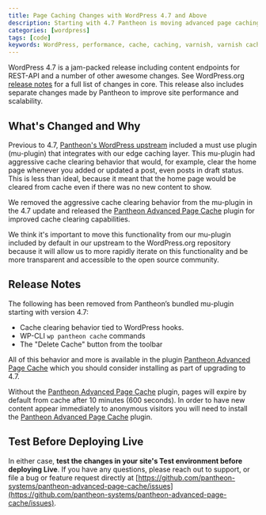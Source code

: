 ```yaml
---
title: Page Caching Changes with WordPress 4.7 and Above
description: Starting with 4.7 Pantheon is moving advanced page caching behavior to a standalone plugin
categories: [wordpress]
tags: [code]
keywords: WordPress, performance, cache, caching, varnish, varnish caching
---
```

WordPress 4.7 is a jam-packed release including content endpoints for REST-API and a number of other awesome changes. See WordPress.org [release notes](https://wordpress.org/news/2016/12/vaughan/) for a full list of changes in core. This release also includes separate changes made by Pantheon to improve site performance and scalability.

## What's Changed and Why
Previous to 4.7, [Pantheon's WordPress upstream](https://github.com/pantheon-systems/wordpress) included a must use plugin (mu-plugin) that integrates with our edge caching layer. This mu-plugin had aggressive cache clearing behavior that would, for example, clear the home page whenever you added or updated a post, even posts in draft status. This is less than ideal, because it meant that the home page would be cleared from cache even if there was no new content to show.

We removed the aggressive cache clearing behavior from the mu-plugin in the 4.7 update and released the [Pantheon Advanced Page Cache](https://wordpress.org/plugins/pantheon-advanced-page-cache/) plugin for improved cache clearing capabilities.

We think it's important to move this functionality from our mu-plugin included by default in our upstream to the WordPress.org repository because it will allow us to more rapidly iterate on this functionality and be more transparent and accessible to the open source community.


## Release Notes

The following has been removed from Pantheon’s bundled mu-plugin starting with version 4.7:

* Cache clearing behavior tied to WordPress hooks.
* WP-CLI `wp pantheon cache` commands
* The "Delete Cache" button from the toolbar

All of this behavior and more is available in the plugin [Pantheon Advanced Page Cache](https://wordpress.org/plugins/pantheon-advanced-page-cache/) which you should consider installing as part of upgrading to 4.7.

Without the [Pantheon Advanced Page Cache](https://wordpress.org/plugins/pantheon-advanced-page-cache/) plugin, pages will expire by default from cache after 10 minutes (600 seconds). In order to have new content appear immediately to anonymous visitors you will need to install the [Pantheon Advanced Page Cache](https://wordpress.org/plugins/pantheon-advanced-page-cache/) plugin.

## Test Before Deploying Live

In either case, **test the changes in your site's Test environment before deploying Live**. If you have any questions, please reach out to support, or file a bug or feature request directly at [https://github.com/pantheon-systems/pantheon-advanced-page-cache/issues](https://github.com/pantheon-systems/pantheon-advanced-page-cache/issues).
